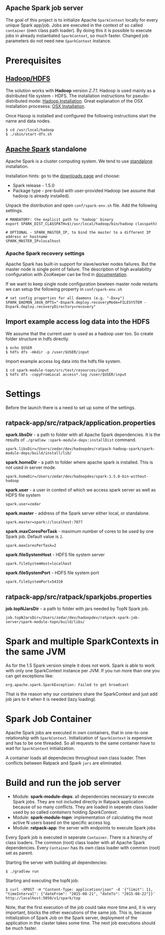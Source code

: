 Apache Spark job server
-----------------------------

The goal of this project is to initialize Apache `SparkContext` locally for every unique Spark app/job.
Jobs are executed in the context of so called `container` (own class path loader). By doing this it is possible to execute
jobs in already instantiated `SparkContext`, so much faster. Changed job parameters do not need new `SparkContext` instance.


# Prerequisites

## [Hadoop/HDFS](http://hadoop.apache.org/docs/current/)
The solution works with **Hadoop** version *2.7.1*. Hadoop is used mainly as a distributed file system - HDFS.
The installation instructions for pseudo-distributed mode: [Hadoop Installation](http://hadoop.apache.org/docs/current/hadoop-project-dist/hadoop-common/SingleCluster.html#Pseudo-Distributed_Operation).
Great explanation of the OSX installation procesess: [OSX Installation](http://joeyoung.io/installing-hadoop-and-yarn-on-os-x-trials-troubleshooting-and-work-arounds/).

Once Haoop is installed and configured the following instructions start the name and data nodes.

    $ cd /usr/local/hadoop
    $ ./sbin/start-dfs.sh
    
## [Apache Spark](http://spark.apache.org) standalone

Apache Spark is a cluster computing system. We tend to use [standalone](http://spark.apache.org/docs/latest/spark-standalone.html) installation.

Installation hints: go to the [downloads page](http://spark.apache.org/downloads.html) and choose:

* Spark release - 1.5.0
* Package type - pre-build with user-provided Hadoop (we assume that hadoop is already installed).

Unpack the distribution and open `conf/spark-env.sh` file. 
Add the following settings.

    # MANDATORY: the explicit path to 'hadoop' binary
    export SPARK_DIST_CLASSPATH=$(/usr/local/hadoop/bin/hadoop classpath)

    # OPTIONAL - SPARK_MASTER_IP, to bind the master to a different IP address or hostname
    SPARK_MASTER_IP=localhost

### Apache Spark recovery settings

Apache Spark has built-in support for slave/worker nodes failures. But the master node is single point of failure.
The description of high availability configuration with ZooKeeper can be find in [documentation](http://spark.apache.org/docs/latest/spark-standalone.html#high-availability).

If we want to keep single node configuration bewteen master node restarts we can setup the following property in `conf/spark-env.sh`

    # set config properties for all daemons (e.g. "-Dx=y")
    SPARK_DAEMON_JAVA_OPTS="-Dspark.deploy.recoveryMode=FILESYSTEM -Dspark.deploy.recoveryDirectory=recovery"

## Import example access log data into the HDFS

We assume that the current user is used as a hadoop user too. So create folder structure in hdfs directly. 

    $ echo $USER
    $ hdfs dfs -mkdir -p /user/$USER/input

Import example access log data into the hdfs file system.
 
    $ cd spark-module-topn/src/test/resources/input
    $ hdfs dfs -copyFromLocal access*.log /user/$USER/input


# Settings

Before the launch there is a need to set up some of the settings.

## ratpack-app/src/ratpack/application.properties

**spark.libsDir** - a path to folder with all Apache Spark dependencies. It is the results of 
`./gradlew :spark-module-deps:installDist` command.

    spark.libsDir=/Users/zedar/dev/hadoopdev/ratpack-hadoop-spark/spark-module-deps/build/install/lib/

**spark.homeDir** - a path to folder where apache spark is installed. This is not used in server mode.

    spark.homeDir=/Users/zedar/dev/hadoopdev/spark-1.5.0-bin-without-hadoop

**spark.user** - a user in context of which we access spark server as well as HDFS file system

    spark.user=zedar

**spark.master** - address of the Spark server either local, or standalone.

    spark.master=spark://localhost:7077

**spark.maxCoresPerTask** - maximum number of cores to be used by one Spark job. Default value is `2`.

    spark.maxCoresPerTask=2

**spark.fileSystemHost** - HDFS file system server

    spark.fileSystemHost=localhost

**spark.fileSystemPort** - HDFS file system port

    spark.fileSystemPort=54310

## ratpack-app/src/ratpack/sparkjobs.properties

**job.topNJarsDir** - a path to folder with jars needed by TopN Spark job.

    job.topNJarsDir=/Users/zedar/dev/hadoopdev/ratpack-spark-job-server/spark-module-topn/build/libs/

# Spark and multiple SparkContexts in the same JVM

As for the 1.5 Spark version simple it does not work. Spark is able to work with only one SparkContext instance per JVM.
If you run more than one you can get exceptions like:

    org.apache.spark.SparkException: Failed to get broadcast

That is the reason why our containers share the SparkContext and just add job jars to it when it is needed (lazy loading).

# Spark Job Container

Apache Spark jobs are executed in own containers, that in one-to-one relationship with `SparkContext`.
Initialization of `SparkContext` is expensive and has to be one threaded. So all requests to the same container have to
wait for `SparkContext` initialization.

A container loads all dependecies throughout own class loader. Then conflicts between Ratpack and Spark `jars` are eliminated.

# Build and run the job server

* Module: **spark-module-deps**: all dependencies necessary to execute Spark jobs. They are not included directly in 
Ratpack application because of so many conflicts. They are loaded in seperate class loader used by so called *containers*
holding *SparkContext*.
* Module: **spark-module-topn**: implementation of calculating the most active N users based on the specific access log.
* Module: **ratpack-app**: the server with endpoints to execute Spark jobs

Every Spark job is executed in seperate `Container`. There is a hirarchy of class loaders. The common (root) class loader 
with all Apache Spark dependencies. Every `Container` has its own class loader with common (root) set as parent.

Starting the server with building all dependencies:

    $ ./gradlew run
    
Starting and executing the topN job:

    $ curl -XPOST -H "Content-Type: application/json" -d '{"limit": 11, "timeInterval": {"dateFrom": "2015-08-21", "dateTo": "2015-08-22"}}' http://localhost:5050/v1/spark/top

Note, that the first execution of the job could take more time and, it is very important, blocks the other executions of the same job.
This is, because initialization of Spark Job on the Spark server, deployment of the application in the claster takes some time.
The next job executions should be much faster.

